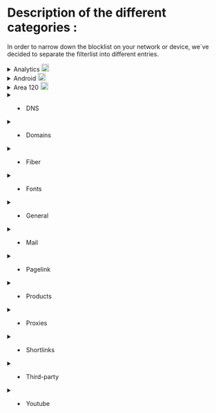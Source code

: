 # Description of the different categories :
In order to narrow down the blocklist on your network or device, we´ve decided to separate the filterlist into different entries.

<details>
<summary>Analytics <img src="https://upload.wikimedia.org/wikipedia/commons/thumb/7/77/GAnalytics.svg/240px-GAnalytics.svg.png" width="18"></summary>
<br>
 
 > Google Analytics is a web analytics service offered by Google that tracks and reports website traffic, currently as a platform inside the Google Marketing Platform brand.
 
 To disable if you want to be free of tracking by anyone using their services. This will blacklist the Google Analytics servers domains.
 
 - For pihole (domains only):
`https://raw.githubusercontent.com/PoorPocketsMcNewHold/no-google/master/categories/analyticsparsed`
 - For host files (domains redirected to 0.0.0.0):
`https://raw.githubusercontent.com/PoorPocketsMcNewHold/no-google/master/categories/analytics.txt`
</details>

<details>
<summary>Android <img src="https://upload.wikimedia.org/wikipedia/commons/thumb/d/db/Android_robot_2014.svg/204px-Android_robot_2014.svg.png" width="18"></summary>
<br>
 
 > Android is a mobile operating system based on a modified version of the Linux kernel and other open source software, designed primarily for touchscreen mobile devices such as smartphones and tablets.
 
Google own mobile operating system. Extremely bloated with telemetry on most distributions of it. This will blacklist domains specificelly contacted by android phones.
### Note that it could cause your phone to either think it have no connection, or/and is limited due to contacting google.com at quite an high rate, in order to check for connectivity.
 
 - For pihole (domains only):
`https://raw.githubusercontent.com/PoorPocketsMcNewHold/no-google/master/categories/androidparsed`
 - For host files (domains redirected to 0.0.0.0):
`https://raw.githubusercontent.com/PoorPocketsMcNewHold/no-google/master/categories/android.txt`
</details>

<details>
<summary>Area 120 <img src="https://img.tedomum.net/data/Sans%20titre-555b52.png" width="18"></summary>
<br>
 
 > Area 120 projects, by way of background, are meant to encourage entrepreneurial spirit within Google, instead of losing valuable team members to startups.
 
 Basically, their testbench. This will blacklist their domains.
 
 - For pihole (domains only):
`https://raw.githubusercontent.com/PoorPocketsMcNewHold/no-google/master/categories/area120parsed`
 - For host files (domains redirected to 0.0.0.0):
`https://raw.githubusercontent.com/PoorPocketsMcNewHold/no-google/master/categories/area120.txt`
</details>

<details>
<summary>

- DNS

</summary>
<br>
Well, you asked for it!
</details>

<details>
<summary>

- Domains

</summary>
<br>
Well, you asked for it!
</details>

<details>
<summary>

- Fiber

</summary>
<br>
Well, you asked for it!
</details>

<details>
<summary>

- Fonts

</summary>
<br>
Well, you asked for it!
</details>

<details>
<summary>

- General

</summary>
<br>
Well, you asked for it!
</details>

<details>
<summary>

- Mail

</summary>
<br>
Well, you asked for it!
</details>

<details>
<summary>

- Pagelink

</summary>
<br>
Well, you asked for it!
</details>

<details>
<summary>

- Products

</summary>
<br>
Well, you asked for it!
</details>

<details>
<summary>

- Proxies

</summary>
<br>
Well, you asked for it!
</details>

<details>
<summary>

- Shortlinks

</summary>
<br>
Well, you asked for it!
</details>

<details>
<summary>

- Third-party

</summary>
<br>
Well, you asked for it!
</details>

<details>
<summary>

- Youtube

</summary>
<br>
Well, you asked for it!
</details>

